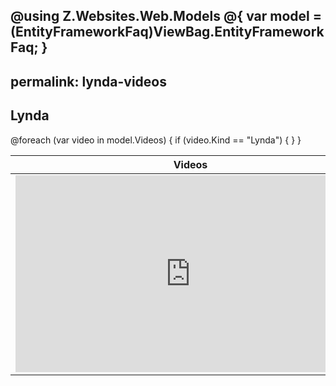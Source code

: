 @using Z.Websites.Web.Models
@{
    var model = (EntityFrameworkFaq)ViewBag.EntityFrameworkFaq;
}
---
permalink: lynda-videos
---
<h2>Lynda </h2>
<table>
    <thead>
        <tr>
            <th>Videos</th>
            <th>Description</th>
        </tr>
    </thead>
    <tbody>
        @foreach (var video in model.Videos)
        {
            if (video.Kind == "Lynda")
            {
                <tr>
                    <td>
                        <iframe width='560' height='315' src='https://www.lynda.com/player/embed/@video.ID?fs=3&w=560&h=315&ps=paused&utm_medium=referral&utm_source=embed+video&utm_campaign=ldc-website&utm_content=vid-@video.ID' mozallowfullscreen='true' webkitallowfullscreen='true' allowfullscreen='true' frameborder='0'></iframe>
                    </td>
                    <td>
                        <h3>@video.Title</h3>
                        @video.Description
                    </td>
                </tr>
            }
        }
    </tbody>
</table>
